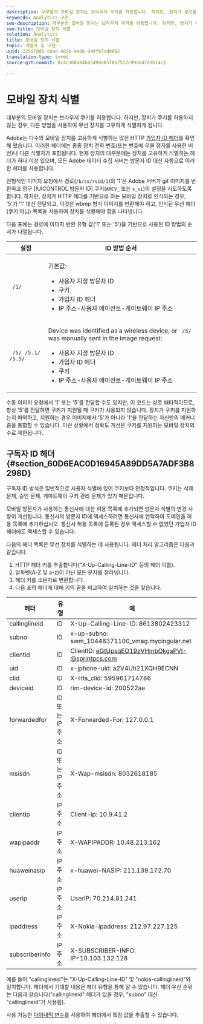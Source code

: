 ```yaml
---
description: 대부분의 모바일 장치는 브라우저 쿠키를 허용합니다. 하지만, 장치가 쿠키를 허용하지 않는 경우, 다른 방법을 사용하여 무선 장치를 고유하게 식별하게 됩니다.
keywords: Analytics 구현
seo-description: 대부분의 모바일 장치는 브라우저 쿠키를 허용합니다. 하지만, 장치가 쿠키를 허용하지 않는 경우, 다른 방법을 사용하여 무선 장치를 고유하게 식별하게 됩니다.
seo-title: 모바일 장치 식별
solution: Analytics
title: 모바일 장치 식별
topic: 개발자 및 구현
uuid: 22587dd1-cead-485b-a4d8-94dfb7cd9662
translation-type: tm+mt
source-git-commit: 8c4c368a84ba5499d85f0b7512c99de47ddb14c2

---
```



# 모바일 장치 식별

대부분의 모바일 장치는 브라우저 쿠키를 허용합니다. 하지만, 장치가 쿠키를 허용하지 않는 경우, 다른 방법을 사용하여 무선 장치를 고유하게 식별하게 됩니다.

Adobe는 다수의 모바일 장치를 고유하게 식별하는 많은 HTTP [가입자 ID 헤더](/help/implement/js-implementation/c-unique-visitors/visid-mobile.md#section_60D6EAC0D16945A89DD5A7ADF3B8298D)를 확인해 왔습니다. 이러한 헤더에는 종종 장치 전화 번호(또는 번호에 우물 정자를 사용한 버전)나 다른 식별자가 포함됩니다. 현재 장치의 대부분에는 장치를 고유하게 식별하는 헤더가 하나 이상 있으며, 모든 Adobe 데이터 수집 서버는 방문자 ID 대신 자동으로 이러한 헤더를 사용합니다.

전형적인 이미지 요청에서 경로(`/b/ss/rsid/1`)의 '1'은 Adobe 서버가 gif 이미지를 반환하고 영구 [!UICONTROL 방문자 ID] 쿠키(`AMCV_` 또는 `s_vi`)의 설정을 시도하도록 합니다. 하지만, 장치가 HTTP 헤더를 기반으로 하는 모바일 장치로 인식되는 경우, '5'가 '1' 대신 전달되고, 이것은 wbmp 형식 이미지를 반환해야 하고, 인식된 무선 헤더(쿠키 아님) 목록을 사용하여 장치를 식별해야 함을 나타냅니다.

다음 표에는 경로에 이미지 반환 유형 값('1' 또는 '5')을 기반으로 사용된 ID 방법의 순서가 나열됩니다.

<table id="table_07B0E55D5DAA4552A5CBC6937D47A857"> 
 <thead> 
  <tr> 
   <th colname="col1" class="entry"> 설정 </th> 
   <th colname="col2" class="entry"> ID 방법 순서 </th> 
  </tr> 
 </thead>
 <tbody> 
  <tr> 
   <td colname="col1"> <code> /1/</code> </td> 
   <td colname="col2"> <p>기본값: </p> 
    <ul id="ul_E37E9919658A492C92187BAA18D33AB6"> 
     <li id="li_1A9E39C7CFB24C68AA07C8E85D33A858">사용자 지정 방문자 ID </li> 
     <li id="li_0DC8D17828C848BEB614C6E47C090064">쿠키 </li> 
     <li id="li_52706792FAD14F459266E3A672F92EA1">가입자 ID 헤더 </li> 
     <li id="li_ECAD713D22314338BB5C92167DC0BB02"> IP 주소-사용자 에이전트-게이트웨이 IP 주소 </li> 
    </ul> </td> 
  </tr> 
  <tr> 
   <td colname="col1"> <code> /5/ /5.1/ /5.5/</code> </td> 
   <td colname="col2"> <p>Device was identified as a wireless device, or <code> /5/</code> was manually sent in the image request: </p> 
    <ul id="ul_624BEDFA3E1243CF9B42081D8B8EFFFB"> 
     <li id="li_D65761D23B684DB59BC23E92C9098122">사용자 지정 방문자 ID </li> 
     <li id="li_ADBA806B74CA43EFA8612301E06106C6">가입자 ID 헤더 </li> 
     <li id="li_79DFD0DEAA1242C09A03E8134A40F799">쿠키 </li> 
     <li id="li_A462B9120FC6443480D62F37D456747E">IP 주소-사용자 에이전트-게이트웨이 IP 주소 </li> 
    </ul> </td> 
  </tr> 
 </tbody> 
</table>

수동 이미지 요청에서 '1' 또는 '5'를 전달할 수도 있지만, 이 코드는 상호 배타적이므로, 항상 '5'를 전달하면 쿠키가 지원될 때 쿠키가 사용되지 않습니다. 장치가 쿠키를 지원하는지 파악하고, 지원하는 경우 이미지에서 '5'가 아니라 '1'을 전달하는 자신만의 메커니즘을 통합할 수 있습니다. 이런 상황에서 정확도 개선은 쿠키를 지원하는 모바일 장치의 수로 제한됩니다.

## 구독자 ID 헤더 {#section_60D6EAC0D16945A89DD5A7ADF3B8298D}

구독자 ID 방식은 일반적으로 사용자 식별에 있어 쿠키보다 안정적입니다. 쿠키는 삭제 문제, 승인 문제, 게이트웨이 쿠키 관리 문제가 있기 때문입니다.

모바일 방문자가 사용하는 통신사에 대한 허용 목록에 추가되면 방문자 식별의 변경 사항이 개선됩니다. 통신사의 방문자 ID에 액세스하려면 통신사에 연락하여 도메인을 허용 목록에 추가하십시오. 통신사 허용 목록에 등록된 경우 액세스할 수 없었던 가입자 ID 헤더에도 액세스할 수 있습니다.

다음의 헤더 목록은 무선 장치를 식별하는 데 사용됩니다. 헤더 처리 알고리즘은 다음과 같습니다.

1. HTTP 헤더 키를 추출합니다("X-Up-Calling-Line-ID" 등의 헤더 이름).
1. 알파벳(A-Z 및 a-z)이 아닌 모든 문자를 잘라냅니다.
1. 헤더 키를 소문자로 변환합니다.
1. 다음 표의 헤더에 대해 키의 끝을 비교하여 일치하는 것을 찾습니다.

| 헤더 | 유형 | 예 |
|---|---|---|
| callinglineid | ID | X-Up-Calling-Line-ID: 8613802423312 |
| subno | ID | x-up-subno: swm_10448371100_vmag.mycingular.net |
| clientid | ID | ClientID: eGtUpsqEO19zVHmbOkgaPVI-@sprintpcs.com |
| uid | ID | x-jphone-uid: a2V4Uh21XQH9ECNN |
| clid | ID | X-Hts_clid: 595961714786 |
| deviceid | ID | rim-device-id: 200522ae |
| forwardedfor | ID 또는 IP 주소 | X-Forwarded-For: 127.0.0.1 |
| msisdn | ID 또는 IP 주소 | X-Wap-msisdn: 8032618185 |
| clientip | IP 주소 | Client-ip: 10.9.41.2 |
| wapipaddr | IP 주소 | X-WAPIPADDR: 10.48.213.162 |
| huaweinasip | IP 주소 | x-huawei-NASIP: 211.139.172.70 |
| userip | IP 주소 | UserIP: 70.214.81.241 |
| ipaddress | IP 주소 | X-Nokia-ipaddress: 212.97.227.125 |
| subscriberinfo | IP 주소 | X-SUBSCRIBER-INFO: IP=10.103.132.128 |

예를 들어 "callinglineid"는 "X-Up-Calling-Line-ID" 및 "nokia-callinglineid"와 일치합니다. 헤더에서 기대할 내용은 헤더 유형을 통해 알 수 있습니다. 헤더 우선 순위는 다음과 같습니다("callinglineid" 헤더가 있을 경우, "subno" 대신 "callinglineid"가 사용됨).

사용 가능한 [다이내믹 변수](/help/implement/js-implementation/c-variables/dynvars-overview.md)를 사용하여 헤더에서 특정 값을 추출할 수 있습니다.
